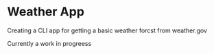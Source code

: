 # Weather App

Creating a CLI app for getting a basic weather forcst from weather.gov

Currently a work in progreess
